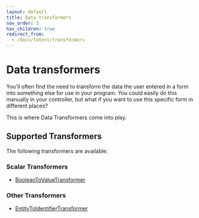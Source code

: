 ```yaml
---
layout: default
title: Data transformers
nav_order: 3
has_children: true
redirect_from:
  - /docs/latest/transformers
---
```


# Data transformers

You'll often find the need to transform the data the user entered in a form into something else for use in your program. You
could easily do this manually in your controller, but what if you want to use this specific form in different places?

This is where Data Transformers come into play.

## Supported Transformers

The following transformers are available:

### Scalar Transformers

* [BooleanToValueTransformer](boolean-to-value-transformer.md)

### Other Transformers

* [EntityToIdentifierTransformer](entity-to-identifier-transformer.md)
